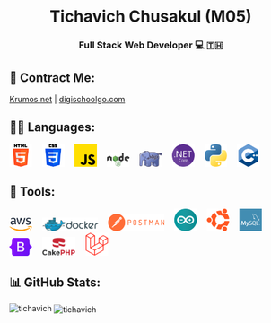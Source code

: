 <h1 align="center">Tichavich Chusakul (M05)</h1>
<h3 align="center">Full Stack Web Developer 💻 🇹🇭</h3>

## 📒 Contract Me:
<p>
    <a href="https://krumos.net/">Krumos.net</a> | <a href="https://digischoolgo.com/">digischoolgo.com</a>
</p>

## 👨‍💻 Languages:
<p>
    <a href="https://www.w3.org/html/" target="_blank" style="margin-right:1em;"><img src="icons/html-5.png" alt="html5" style="width:40px;"></a>
    <a href="https://www.w3schools.com/css/" target="_blank" style="margin-right:1em;"><img src="icons/css-3.png" alt="css3" style="width:40px;"></a>
    <a href="https://developer.mozilla.org/en-US/docs/Web/JavaScript" target="_blank" style="margin-right:1em;"><img src="icons/js.png" alt="js" style="width:40px;"></a>
    <a href="https://nodejs.org" target="_blank" style="margin-right:1em;"><img src="icons/Node.js.svg" alt="Node.js" style="width:40px;"></a>
    <a href="https://www.php.net" target="_blank" style="margin-right:1em;"><img src="icons/PHP.svg" alt="PHP" style="width:40px;"></a>
    <a href="https://dotnet.microsoft.com/" target="_blank" style="margin-right:1em;"><img src="icons/NETcore.svg" alt=".NET Core" style="width:40px;"></a>
    <a href="https://www.python.org" target="_blank" style="margin-right:1em;"><img src="icons/python.png" alt="Python" style="width:40px;"></a>
    <a href="https://th.wikipedia.org/wiki/%E0%B8%A0%E0%B8%B2%E0%B8%A9%E0%B8%B2%E0%B8%8B%E0%B8%B5%E0%B8%9E%E0%B8%A5%E0%B8%B1%E0%B8%AA%E0%B8%9E%E0%B8%A5%E0%B8%B1%E0%B8%AA" target="_blank" style="margin-right:1em;"><img src="icons/CPlus.png" alt="C-Plus" style="width:40px;"></a>
</p>

## 🔧 Tools:
<p>    
    <a href="https://aws.amazon.com" target="_blank" style="margin-right:1em;"><img src="icons/Amazon_Web_Services.svg" alt="AWS" style="width:40px;"></a>
    <a href="https://www.docker.com/" target="_blank" style="margin-right:1em;"><img src="icons/Docker.svg" alt="Docker" style="width:100px;"></a>
    <a href="https://postman.com" target="_blank" style="margin-right:1em;"><img src="icons/Postman.png" alt="Postman" style="width:100px;"></a>
    <a href="https://www.arduino.cc/" target="_blank" style="margin-right:1em;"><img src="icons/arduino.svg" alt="Arduino" style="width:40px;"></a>
    <a href="https://ubuntu.com/" target="_blank" style="margin-right:1em;"><img src="icons/ubuntu.png" alt="Ubuntu" style="width:40px;"></a>
    <a href="https://www.mysql.com/" target="_blank" style="margin-right:1em;"><img src="icons/mysql.png" alt="Mysql" style="width:40px;"></a>
    <a href="https://getbootstrap.com" target="_blank" style="margin-right:1em;"><img src="icons/Bootstrap.svg" alt="Bootstrap" style="width:40px;"></a>
    <a href="https://cakephp.org/" target="_blank" style="margin-right:1em;"><img src="icons/Cake-PHP.png" alt="Cake PHP" style="width:60px;"></a>
    <a href="https://laravel.com/" target="_blank" style="margin-right:1em;"><img src="icons/Laravel.png" alt="Laravel" style="width:40px;"></a>
</p>

## 📊 GitHub Stats:
<p><img align="left" src="https://github-readme-stats.vercel.app/api/top-langs?username=tichavich&show_icons=true&locale=en&layout=compact" alt="tichavich" /></p>
<p>&nbsp;<img align="center" src="https://github-readme-stats.vercel.app/api?username=tichavich&show_icons=true&locale=en" alt="tichavich" /></p>

